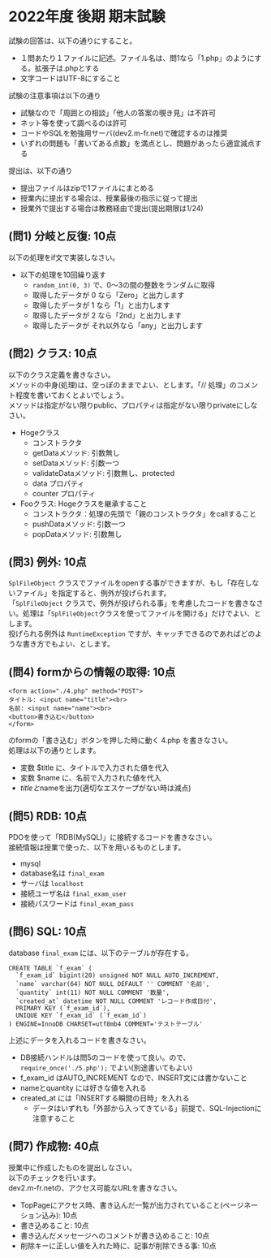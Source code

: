 ﻿# 2022年度 後期 期末試験

試験の回答は、以下の通りにすること。    

- １問あたり１ファイルに記述。ファイル名は、問1なら「1.php」のようにする。拡張子は.phpとする
- 文字コードはUTF-8にすること

試験の注意事項は以下の通り    

- 試験なので「周囲との相談」「他人の答案の覗き見」は不許可
- ネット等を使って調べるのは許可
- コードやSQLを勉強用サーバ(dev2.m-fr.net)で確認するのは推奨
- いずれの問題も「書いてある点数」を満点とし、問題があったら適宜減点する

提出は、以下の通り

- 提出ファイルはzipで1ファイルにまとめる
- 授業内に提出する場合は、授業最後の指示に従って提出
- 授業外で提出する場合は教務経由で提出(提出期限は1/24)

## (問1) 分岐と反復: 10点

以下の処理をif文で実装しなさい。    

- 以下の処理を10回繰り返す
    - `random_int(0, 3)` で、0～3の間の整数をランダムに取得
    - 取得したデータが 0 なら「Zero」と出力します
    - 取得したデータが 1 なら「1」と出力します
    - 取得したデータが 2 なら「2nd」と出力します
    - 取得したデータが それ以外なら「any」と出力します

## (問2) クラス: 10点

以下のクラス定義を書きなさい。    
メソッドの中身(処理)は、空っぽのままでよい、とします。「// 処理」のコメント程度を書いておくとよいでしょう。    
メソッドは指定がない限りpublic、プロパティは指定がない限りprivateにしなさい。    

- Hogeクラス
    + コンストラクタ
    + getDataメソッド: 引数無し
    + setDataメソッド: 引数一つ
    + validateDataメソッド: 引数無し、protected
    + data プロパティ
    + counter プロパティ
- Fooクラス: Hogeクラスを継承すること
    + コンストラクタ：処理の先頭で「親のコンストラクタ」をcallすること
    + pushDataメソッド: 引数一つ
    + popDataメソッド: 引数無し


## (問3) 例外: 10点

`SplFileObject` クラスでファイルをopenする事ができますが、もし「存在しないファイル」を指定すると、例外が投げられます。  
「`SplFileObject` クラスで、例外が投げられる事」を考慮したコードを書きなさい。処理は「`SplFileObject`クラスを使ってファイルを開ける」だけでよい、とします。  
投げられる例外は `RuntimeException` ですが、キャッチできるのであればどのような書き方でもよい、とします。  

## (問4) formからの情報の取得: 10点

```
<form action="./4.php" method="POST">
タイトル: <input name="title"><br>
名前: <input name="name"><br>
<button>書き込む</button>
</form>
```

のformの「書き込む」ボタンを押した時に動く 4.php を書きなさい。    
処理は以下の通りとします。  

- 変数 $title に、タイトルで入力された値を代入
- 変数 $name に、名前で入力された値を代入
- $titleと$nameを出力(適切なエスケープがない時は減点)

## (問5) RDB: 10点

PDOを使って「RDB(MySQL)」に接続するコードを書きなさい。    
接続情報は授業で使った、以下を用いるものとします。    

- mysql
- database名は `final_exam`
- サーバは `localhost`
- 接続ユーザ名は `final_exam_user`
- 接続パスワードは `final_exam_pass`

## (問6) SQL: 10点

database `final_exam` には、以下のテーブルが存在する。    

```
CREATE TABLE `f_exam` (
  `f_exam_id` bigint(20) unsigned NOT NULL AUTO_INCREMENT,
  `name` varchar(64) NOT NULL DEFAULT '' COMMENT '名前',
  `quantity` int(11) NOT NULL COMMENT '数量',
  `created_at` datetime NOT NULL COMMENT 'レコード作成日付',
  PRIMARY KEY (`f_exam_id`),
  UNIQUE KEY `f_exam_id` (`f_exam_id`)
) ENGINE=InnoDB CHARSET=utf8mb4 COMMENT='テストテーブル'
```

上述にデータを入れるコードを書きなさい。    

- DB接続ハンドルは問5のコードを使って良い。ので、 `require_once('./5.php');` でよい(別途書いてもよい)
- f_exam_id はAUTO_INCREMENT なので、INSERT文には書かないこと
- nameとquantity には好きな値を入れる
- created_at には「INSERTする瞬間の日時」を入れる
  + データはいずれも「外部から入ってきている」前提で、SQL-Injectionに注意すること

## (問7) 作成物: 40点

授業中に作成したものを提出しなさい。    
以下のチェックを行います。    
dev2.m-fr.netの、アクセス可能なURLを書きなさい。    

- TopPageにアクセス時、書き込んだ一覧が出力されていること(ページネーション込み): 10点
- 書き込めること: 10点
- 書き込んだメッセージへのコメントが書き込めること: 10点
- 削除キーに正しい値を入れた時に、記事が削除できる事: 10点
